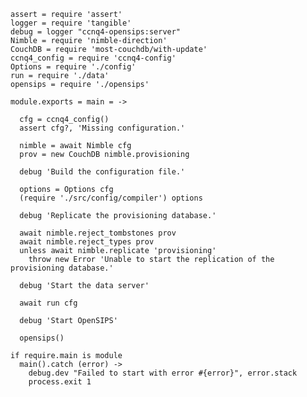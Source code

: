     assert = require 'assert'
    logger = require 'tangible'
    debug = logger "ccnq4-opensips:server"
    Nimble = require 'nimble-direction'
    CouchDB = require 'most-couchdb/with-update'
    ccnq4_config = require 'ccnq4-config'
    Options = require './config'
    run = require './data'
    opensips = require './opensips'

    module.exports = main = ->

      cfg = ccnq4_config()
      assert cfg?, 'Missing configuration.'

      nimble = await Nimble cfg
      prov = new CouchDB nimble.provisioning

      debug 'Build the configuration file.'

      options = Options cfg
      (require './src/config/compiler') options

      debug 'Replicate the provisioning database.'

      await nimble.reject_tombstones prov
      await nimble.reject_types prov
      unless await nimble.replicate 'provisioning'
        throw new Error 'Unable to start the replication of the provisioning database.'

      debug 'Start the data server'

      await run cfg

      debug 'Start OpenSIPS'

      opensips()

    if require.main is module
      main().catch (error) ->
        debug.dev "Failed to start with error #{error}", error.stack
        process.exit 1
